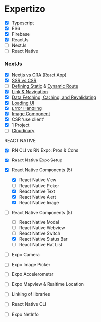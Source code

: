 # Expertizo

- [x] Typescript
- [x] ES6
- [x] Firebase
- [x] ReactJs
- [ ] NextJs
- [ ] React Native

### NextJs

- [x] [Nextjs vs CRA (React App)](https://docs.google.com/presentation/d/1G_rBEFw9ttvZOBsLtPwzMqwDk-j0E7Y3/edit#slide=id.g2983195c3b0_3_48)
- [x] [SSR vs CSR](https://prismic.io/blog/nextjs-ssr-vs-ssg)
- [ ] [Defining Static](https://nextjs.org/docs/app/building-your-application/routing/pages-and-layouts) & [Dynamic Route](https://nextjs.org/docs/app/building-your-application/routing/dynamic-routes)
- [x] [Link & Navigation](https://nextjs.org/docs/app/building-your-application/routing/linking-and-navigating)
- [x] [Data Fetching, Caching, and Revalidating](https://nextjs.org/docs/app/building-your-application/data-fetching/fetching-caching-and-revalidating)
- [x] [Loading UI](https://nextjs.org/docs/app/building-your-application/routing/loading-ui-and-streaming)
- [x] [Error Handling](https://nextjs.org/docs/app/building-your-application/routing/error-handling)
- [x] [Image Component](https://nextjs.org/docs/app/building-your-application/optimizing/images)
- [x] CSR ‘use client’
- [x] 1 Project
- [ ] [Cloudinary](https://cloudinary.com/)

REACT NATIVE

- [x] RN CLI vs RN Expo: Pros & Cons
- [x] React Native Expo Setup
- [x] React Native Components (5)
  - [x] React Native View
  - [ ] React Native Picker
  - [x] React Native Text
  - [x] React Native Alert
  - [x] React Native Image
- [ ] React Native Components (5)

  - [ ] React Native Modal
  - [ ] React Native Webview
  - [ ] React Native Switch
  - [x] React Native Status Bar
  - [ ] React Native Flat List

- [ ] Expo Camera
- [ ] Expo Image Picker
- [ ] Expo Accelerometer
- [ ] Expo Mapview & Realtime Location
- [ ] Linking of libraries
- [ ] React Native CLI
- [ ] Expo NetInfo
